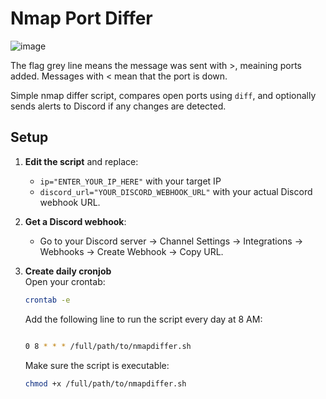 # Nmap Port Differ
![image](https://github.com/user-attachments/assets/1f7668cf-f22b-4e5d-affc-ee5d99ee3684)

The flag grey line means the message was sent with >, meaining ports added. Messages with < mean that the port is down. 

Simple nmap differ script, compares open ports using `diff`, and optionally sends alerts to Discord if any changes are detected.

## Setup

1. **Edit the script** and replace:
   - `ip="ENTER_YOUR_IP_HERE"` with your target IP
   - `discord_url="YOUR_DISCORD_WEBHOOK_URL"` with your actual Discord webhook URL.

2. **Get a Discord webhook**:
   - Go to your Discord server → Channel Settings → Integrations → Webhooks → Create Webhook → Copy URL.

3. **Create daily cronjob**  
   Open your crontab:
   ```bash
   crontab -e
   ```
   Add the following line to run the script every day at 8 AM:
   ```bash
   
   0 8 * * * /full/path/to/nmapdiffer.sh
   ```
   Make sure the script is executable:
   ```bash
   chmod +x /full/path/to/nmapdiffer.sh
   ```
